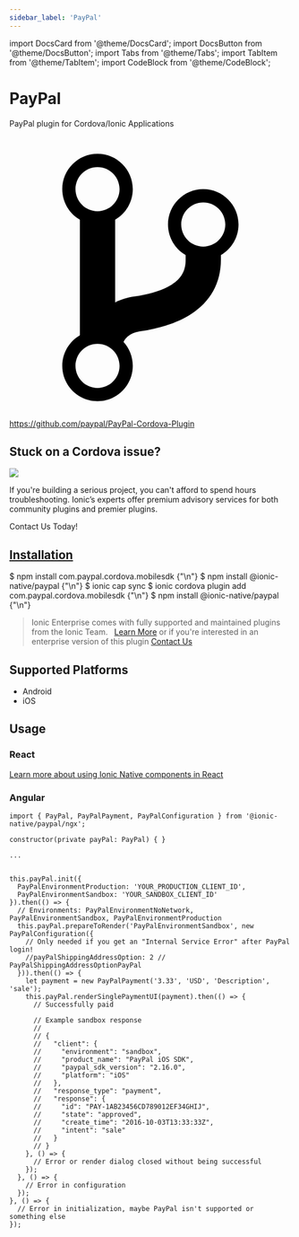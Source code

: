 ```yaml
---
sidebar_label: 'PayPal'
---
```


import DocsCard from '@theme/DocsCard';
import DocsButton from '@theme/DocsButton';
import Tabs from '@theme/Tabs';
import TabItem from '@theme/TabItem';
import CodeBlock from '@theme/CodeBlock';

# PayPal

PayPal plugin for Cordova/Ionic Applications

<p><a href="https://github.com/paypal/PayPal-Cordova-Plugin" target="_blank" rel="noopener" className="git-link">
  <svg viewBox="0 0 512 512"><path d="M416 160c0-35.3-28.7-64-64-64s-64 28.7-64 64c0 23.7 12.9 44.3 32 55.4v8.6c0 19.9-7.8 33.7-25.3 44.9-15.4 9.8-38.1 17.1-67.5 21.5-14 2.1-25.7 6-35.2 10.7V151.4c19.1-11.1 32-31.7 32-55.4 0-35.3-28.7-64-64-64S96 60.7 96 96c0 23.7 12.9 44.3 32 55.4v209.2c-19.1 11.1-32 31.7-32 55.4 0 35.3 28.7 64 64 64s64-28.7 64-64c0-16.6-6.3-31.7-16.7-43.1 1.9-4.9 9.7-16.3 29.4-19.3 38.8-5.8 68.9-15.9 92.3-30.8 36-22.8 55-57 55-98.8v-8.6c19.1-11.1 32-31.7 32-55.4zM160 56c22.1 0 40 17.9 40 40s-17.9 40-40 40-40-17.9-40-40 17.9-40 40-40zm0 400c-22.1 0-40-17.9-40-40s17.9-40 40-40 40 17.9 40 40-17.9 40-40 40zm192-256c-22.1 0-40-17.9-40-40s17.9-40 40-40 40 17.9 40 40-17.9 40-40 40z"></path></svg> https://github.com/paypal/PayPal-Cordova-Plugin
</a></p>

<h2>Stuck on a Cordova issue?</h2>
<DocsCard className="cordova-ee-card" header="Don't waste precious time on plugin issues." href="https://ionicframework.com/sales?product_of_interest=Ionic%20Native">
  <div>
    <img src="/docs/icons/native-cordova-bot.png" class="cordova-ee-img" />
    <p>If you're building a serious project, you can't afford to spend hours troubleshooting. Ionic’s experts offer premium advisory services for both community plugins and premier plugins.</p>
    <DocsButton className="native-ee-detail">Contact Us Today!</DocsButton>
  </div>
</DocsCard>

<h2 id="installation">
  <a href="#installation">Installation</a>
</h2>
<Tabs groupId="runtime" defaultValue="Capacitor" values={[
  {value: 'Capacitor', label: 'Capacitor'},
  {value: 'Cordova', label: 'Cordova'},
  {value: 'Enterprise', label: 'Enterprise'},
]}>
  <TabItem value="Capacitor">
    <CodeBlock className="language-shell">
      $ npm install com.paypal.cordova.mobilesdk {"\n"}
      $ npm install @ionic-native/paypal {"\n"}
      $ ionic cap sync
    </CodeBlock>
  </TabItem>
  <TabItem value="Cordova">
    <CodeBlock className="language-shell">
      $ ionic cordova plugin add com.paypal.cordova.mobilesdk {"\n"}
      $ npm install @ionic-native/paypal {"\n"}
    </CodeBlock>
  </TabItem>
  <TabItem value="Enterprise">
    <blockquote>Ionic Enterprise comes with fully supported and maintained plugins from the Ionic Team. &nbsp;
      <a class="btn" href="https://ionic.io/docs/premier-plugins">Learn More</a> or if you're interested in an enterprise version of this plugin <a class="btn" href="https://ionicframework.com/sales?product_of_interest=Ionic%20Enterprise%20Engine">Contact Us</a></blockquote>
  </TabItem>
</Tabs>

## Supported Platforms

- Android
- iOS

## Usage

### React

[Learn more about using Ionic Native components in React](../native-community.md#react)

### Angular

```tsx
import { PayPal, PayPalPayment, PayPalConfiguration } from '@ionic-native/paypal/ngx';

constructor(private payPal: PayPal) { }

...


this.payPal.init({
  PayPalEnvironmentProduction: 'YOUR_PRODUCTION_CLIENT_ID',
  PayPalEnvironmentSandbox: 'YOUR_SANDBOX_CLIENT_ID'
}).then(() => {
  // Environments: PayPalEnvironmentNoNetwork, PayPalEnvironmentSandbox, PayPalEnvironmentProduction
  this.payPal.prepareToRender('PayPalEnvironmentSandbox', new PayPalConfiguration({
    // Only needed if you get an "Internal Service Error" after PayPal login!
    //payPalShippingAddressOption: 2 // PayPalShippingAddressOptionPayPal
  })).then(() => {
    let payment = new PayPalPayment('3.33', 'USD', 'Description', 'sale');
    this.payPal.renderSinglePaymentUI(payment).then(() => {
      // Successfully paid

      // Example sandbox response
      //
      // {
      //   "client": {
      //     "environment": "sandbox",
      //     "product_name": "PayPal iOS SDK",
      //     "paypal_sdk_version": "2.16.0",
      //     "platform": "iOS"
      //   },
      //   "response_type": "payment",
      //   "response": {
      //     "id": "PAY-1AB23456CD789012EF34GHIJ",
      //     "state": "approved",
      //     "create_time": "2016-10-03T13:33:33Z",
      //     "intent": "sale"
      //   }
      // }
    }, () => {
      // Error or render dialog closed without being successful
    });
  }, () => {
    // Error in configuration
  });
}, () => {
  // Error in initialization, maybe PayPal isn't supported or something else
});
```

